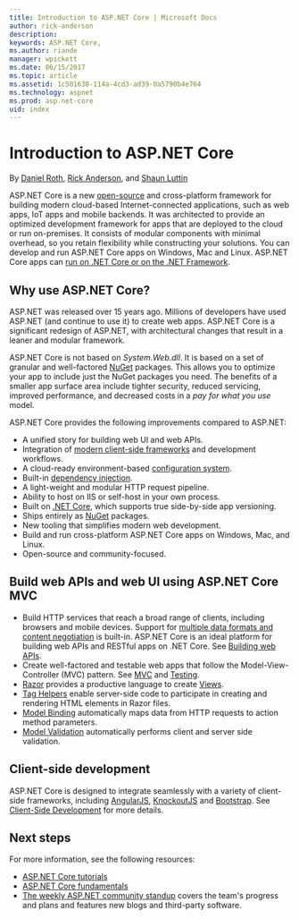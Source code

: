 ```yaml
---
title: Introduction to ASP.NET Core | Microsoft Docs
author: rick-anderson
description: 
keywords: ASP.NET Core,
ms.author: riande
manager: wpickett
ms.date: 06/15/2017
ms.topic: article
ms.assetid: 1c501638-114a-4cd3-ad39-0a5790b4e764
ms.technology: aspnet
ms.prod: asp.net-core
uid: index
---
```

# Introduction to ASP.NET Core

By [Daniel Roth](https://github.com/danroth27), [Rick Anderson](https://twitter.com/RickAndMSFT), and [Shaun Luttin](https://twitter.com/dicshaunary)

ASP.NET Core is a new [open-source](https://github.com/aspnet/home) and cross-platform framework for building modern cloud-based Internet-connected applications, such as web apps, IoT apps and mobile backends. It was architected to provide an optimized development framework for apps that are deployed to the cloud or run on-premises. It consists of modular components with minimal overhead, so you retain flexibility while constructing your solutions. You can develop and run ASP.NET Core apps on Windows, Mac and Linux. ASP.NET Core apps can [run on .NET Core or on the .NET Framework](https://docs.microsoft.com/dotnet/articles/standard/choosing-core-framework-server).

## Why use ASP.NET Core?

ASP.NET was released over 15 years ago. Millions of developers have used ASP.NET (and continue to use it) to create web apps. ASP.NET Core is a significant redesign of ASP.NET, with architectural changes that result in a leaner and modular framework.

ASP.NET Core is not based on *System.Web.dll*. It is based on a set of granular and well-factored [NuGet](http://www.nuget.org/) packages. This allows you to optimize your app to include just the NuGet packages you need. The benefits of a smaller app surface area include tighter security, reduced servicing, improved performance, and decreased costs in a *pay for what you use* model.

ASP.NET Core provides the following improvements compared to ASP.NET:

* A unified story for building web UI and web APIs.
* Integration of [modern client-side frameworks](client-side/index.md) and development workflows.
* A cloud-ready environment-based [configuration system](fundamentals/configuration.md).
* Built-in [dependency injection](fundamentals/dependency-injection.md).
* A light-weight and modular HTTP request pipeline.
* Ability to host on IIS or self-host in your own process.
* Built on [.NET Core](https://microsoft.com/net/core), which supports true side-by-side app versioning.
* Ships entirely as [NuGet](https://nuget.org)  packages.
* New tooling that simplifies modern web development.
* Build and run cross-platform ASP.NET Core apps on Windows, Mac, and Linux.
* Open-source and community-focused.

## Build web APIs and web UI using ASP.NET Core MVC

* Build HTTP services that reach a broad range of clients, including browsers and mobile devices. Support for [multiple data formats and content negotiation](mvc/models/formatting.md) is built-in. ASP.NET Core is an ideal platform for building web APIs and RESTful apps on .NET Core. See [Building web APIs](tutorials/index.md#building-web-apis).
* Create well-factored and testable web apps that follow the Model-View-Controller (MVC) pattern. See [MVC](mvc/index.md) and [Testing](testing/index.md).
* [Razor](http://www.asp.net/web-pages/overview/getting-started/introducing-razor-syntax-c) provides a productive language to create [Views](mvc/views/index.md).
* [Tag Helpers](mvc/views/tag-helpers/intro.md) enable server-side code to participate in creating and rendering HTML elements in Razor files.
* [Model Binding](mvc/models/model-binding.md) automatically maps data from HTTP requests to action method parameters.
* [Model Validation](mvc/models/validation.md) automatically performs client and server side validation.

## Client-side development

ASP.NET Core is designed to integrate seamlessly with a variety of client-side frameworks, including [AngularJS](client-side/angular.md), <!-- KO is no longer featured --> [KnockoutJS](client-side/knockout.md) and [Bootstrap](client-side/bootstrap.md). See [Client-Side Development](client-side/index.md) for more details.

## Next steps

For more information, see the following resources:

* [ASP.NET Core tutorials](tutorials/index.md)
* [ASP.NET Core fundamentals](fundamentals/index.md)
* [The weekly ASP.NET community standup](https://live.asp.net/) covers the team's progress and plans and features new blogs and third-party software.
